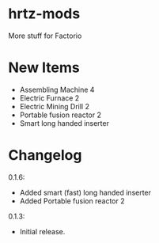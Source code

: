 # hrtz-mods
More stuff for Factorio

# New Items
- Assembling Machine 4
- Electric Furnace 2
- Electric Mining Drill 2
- Portable fusion reactor 2
- Smart long handed inserter

# Changelog
0.1.6:
- Added smart (fast) long handed inserter
- Added Portable fusion reactor 2

0.1.3:
- Initial release.
